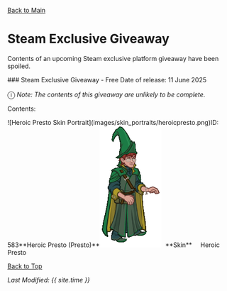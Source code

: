 [Back to Main](index.md)

# Steam Exclusive Giveaway

Contents of an upcoming Steam exclusive platform giveaway have been spoiled.

<div markdown="1" class="abilityBorder"><div markdown="1" class="abilityBorderInner">
### Steam Exclusive Giveaway - Free  
Date of release: 11 June 2025

<span style="font-size:1.2em;">ⓘ</span> *Note: The contents of this giveaway are unlikely to be complete.*

Contents:

<span class="premiumsTableRow">
    <span class="premiumsTableItem">
        <span class="emergenceShopTableIcon">
            <span class="tooltipHolder">![Heroic Presto Skin Portrait](images/skin_portraits/heroicpresto.png)<span class="itemTooltipContents">ID: 583**Heroic Presto (Presto)**<img src="images/skin_models/heroicpresto.gif" alt="Skin  Model Gif" style="width:auto;height:auto;max-width:min-content;max-height:100%"></span></span>
        </span>
        <span class="emergenceShopTableTextColumn">
            <span style="margin-left:5px">**Skin**</span>
            <span style="margin-left:15px">Heroic Presto</span>
        </span>
    </span>
</span>
</div></div>

[Back to Top](#top)

*Last Modified: {{ site.time }}*